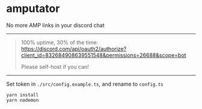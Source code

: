 # amputator
No more AMP links in your discord chat

---

> 100% uptime, 30% of the time: https://discord.com/api/oauth2/authorize?client_id=832684908639551548&permissions=26688&scope=bot
>
> Please self-host if you can!

---

Set token in `./src/config.example.ts`, and rename to `config.ts`

```
yarn install
yarn nodemon
```
